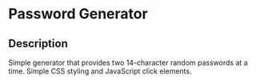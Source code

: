 # Password Generator

## Description

Simple generator that provides two 14-character random passwords at a time. Simple CSS styling and JavaScript click elements.


